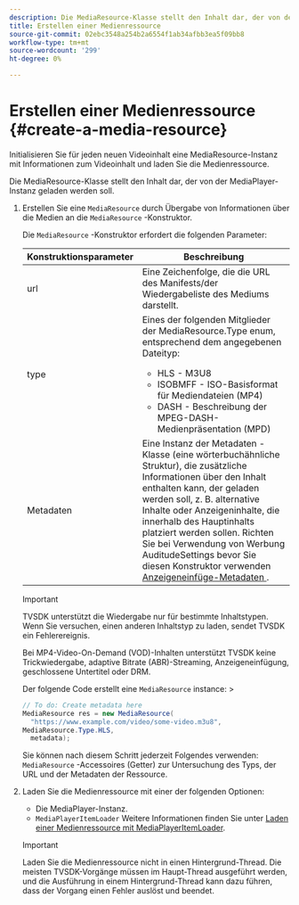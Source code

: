 ```yaml
---
description: Die MediaResource-Klasse stellt den Inhalt dar, der von der MediaPlayer-Instanz geladen werden soll.
title: Erstellen einer Medienressource
source-git-commit: 02ebc3548a254b2a6554f1ab34afbb3ea5f09bb8
workflow-type: tm+mt
source-wordcount: '299'
ht-degree: 0%

---
```


# Erstellen einer Medienressource {#create-a-media-resource}

Initialisieren Sie für jeden neuen Videoinhalt eine MediaResource-Instanz mit Informationen zum Videoinhalt und laden Sie die Medienressource.

Die MediaResource-Klasse stellt den Inhalt dar, der von der MediaPlayer-Instanz geladen werden soll.

1. Erstellen Sie eine `MediaResource` durch Übergabe von Informationen über die Medien an die `MediaResource` -Konstruktor.

   Die `MediaResource` -Konstruktor erfordert die folgenden Parameter:

   <table id="table_22886D6770FB45E99D35D0B90E6CC302"> 
   <thead> 
   <tr> 
      <th colname="col1" class="entry"> Konstruktionsparameter </th> 
      <th colname="col2" class="entry"> Beschreibung </th> 
   </tr> 
   </thead>
   <tbody> 
   <tr> 
      <td colname="col1"> <span class="codeph"> url </span> </td> 
      <td colname="col2"> Eine Zeichenfolge, die die URL des Manifests/der Wiedergabeliste des Mediums darstellt. </td> 
   </tr> 
   <tr> 
      <td colname="col1"> <span class="codeph"> type </span> </td> 
      <td colname="col2"> Eines der folgenden Mitglieder der <span class="codeph"> MediaResource.Type </span> enum, entsprechend dem angegebenen Dateityp: 
      <ul id="ul_C286ED3C31364B858A1C9AF3356E9282"> 
      <li id="li_25B24EF76D8849DE8764539F25E435FA"> <span class="codeph"> HLS </span> - M3U8 </li> 
      <li id="li_1344A41B434D49229E392F1AAF9ECA81"> <span class="codeph"> ISOBMFF </span> - ISO-Basisformat für Mediendateien (MP4) </li> 
      <li id="li_92392073B7334916B06B16570C51AC91"> <span class="codeph"> DASH </span> - Beschreibung der MPEG-DASH-Medienpräsentation (MPD) </li> 
      </ul> </td> 
   </tr> 
   <tr> 
      <td colname="col1"> <span class="codeph"> Metadaten </span> </td> 
      <td colname="col2"> Eine Instanz der <span class="codeph"> Metadaten </span> -Klasse (eine wörterbuchähnliche Struktur), die zusätzliche Informationen über den Inhalt enthalten kann, der geladen werden soll, z. B. alternative Inhalte oder Anzeigeninhalte, die innerhalb des Hauptinhalts platziert werden sollen. Richten Sie bei Verwendung von Werbung <span class="codeph"> AuditudeSettings </span> bevor Sie diesen Konstruktor verwenden <a href="/help/programming/tvsdk-3x-android-prog/android-3x-advertising/ad-insertion/ad-insertion-metadata/android-3x-ad-insertion-metadata.md"> Anzeigeneinfüge-Metadaten </a>. </td> 
   </tr> 
   </tbody> 
   </table>

   >[!IMPORTANT]
   >
   >TVSDK unterstützt die Wiedergabe nur für bestimmte Inhaltstypen. Wenn Sie versuchen, einen anderen Inhaltstyp zu laden, sendet TVSDK ein Fehlerereignis.
   >
   >Bei MP4-Video-On-Demand (VOD)-Inhalten unterstützt TVSDK keine Trickwiedergabe, adaptive Bitrate (ABR)-Streaming, Anzeigeneinfügung, geschlossene Untertitel oder DRM.

   Der folgende Code erstellt eine `MediaResource` instance: >

   ```java
   // To do: Create metadata here 
   MediaResource res = new MediaResource( 
     "https://www.example.com/video/some-video.m3u8",  
   MediaResource.Type.HLS, 
     metadata); 
   ```

   Sie können nach diesem Schritt jederzeit Folgendes verwenden: `MediaResource` -Accessoires (Getter) zur Untersuchung des Typs, der URL und der Metadaten der Ressource.

1. Laden Sie die Medienressource mit einer der folgenden Optionen:

   * Die MediaPlayer-Instanz.
   * `MediaPlayerItemLoader` Weitere Informationen finden Sie unter [Laden einer Medienressource mit MediaPlayerItemLoader](../../../tvsdk-3x-android-prog/android-3x-content-playback-options-android2/mediaplayer-initialize-for-video/android-3x-media-resource-mediaplayeritemloader.md).

   >[!IMPORTANT]
   >
   >Laden Sie die Medienressource nicht in einen Hintergrund-Thread. Die meisten TVSDK-Vorgänge müssen im Haupt-Thread ausgeführt werden, und die Ausführung in einem Hintergrund-Thread kann dazu führen, dass der Vorgang einen Fehler auslöst und beendet.
